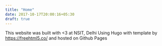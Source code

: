 ```yaml
---
title: "Home"
date: 2017-10-17T20:00:16+05:30
draft: true
---
```


This website was built with <3 at NSIT, Delhi
Using Hugo with template by https://freehtml5.co/ and 
hosted on Github Pages
